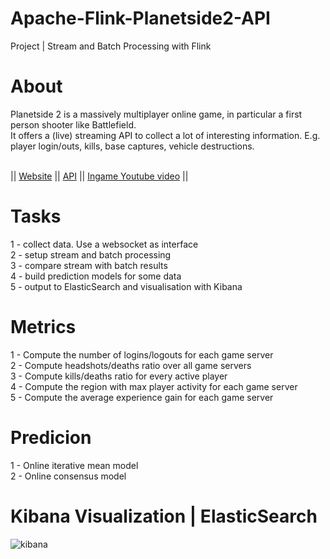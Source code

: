 # Apache-Flink-Planetside2-API
 Project | Stream and Batch Processing with Flink

# About
Planetside 2 is a massively multiplayer online game, in particular a first person shooter like Battlefield.<br />
It offers a (live) streaming API to collect a lot of interesting information. E.g. player login/outs, kills, base captures, vehicle destructions.<br /><br />

|| [Website](https://www.planetside2.com/home) || [API](http://census.daybreakgames.com/#what-is-websocket) || [Ingame Youtube video](https://www.youtube.com/watch?v=YfkK51dYUbI&) ||

# Tasks
1 - collect data. Use a websocket as interface <br />
2 - setup stream and batch processing <br />
3 - compare stream with batch results <br />
4 - build prediction models for some data <br />
5 - output to ElasticSearch and visualisation with Kibana<br />

# Metrics
1 - Compute the number of logins/logouts for each game server <br />
2 - Compute headshots/deaths ratio over all game servers <br />
3 - Compute kills/deaths ratio for every active player <br />
4 - Compute the region with max player activity for each game server <br />
5 - Compute the average experience gain for each game server <br />

# Predicion 
1 - Online iterative mean model <br />
2 - Online consensus model

# Kibana Visualization | ElasticSearch
![kibana](https://github.com/Hauf3n/Apache-Flink-Planetside2-API/blob/master/media/kibana_dashboard.png)
